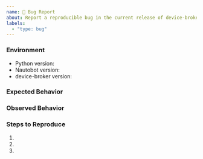 ```yaml
---
name: 🐛 Bug Report
about: Report a reproducible bug in the current release of device-broker
labels:
  - "type: bug"
---
```


### Environment
* Python version:  <!-- Example: 3.11.4 -->
* Nautobot version:  <!-- Example: 2.3.1 -->
* device-broker version:  <!-- Example: 1.0.0 -->

<!-- What did you expect to happen? -->
### Expected Behavior


<!-- What happened instead? -->
### Observed Behavior

<!--
    Describe in detail the exact steps that someone else can take to reproduce
    this bug using the current release.
-->
### Steps to Reproduce
1.
2.
3.
